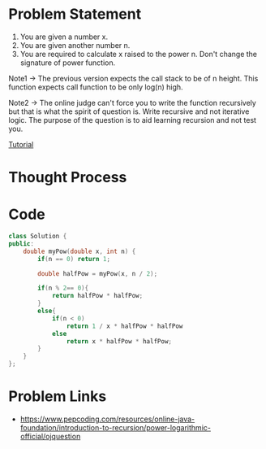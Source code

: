 # Problem Statement
1. You are given a number x.
2. You are given another number n.
3. You are required to calculate x raised to the power n. Don't change the signature of power function.

Note1 -> The previous version expects the call stack to be of n height. This function expects call function to be only log(n) high.

Note2 -> The online judge can't force you to write the function recursively but that is what the spirit of question is. Write recursive and not iterative logic. The purpose of the question is to aid learning recursion and not test you.

[Tutorial](https://www.youtube.com/watch?v=O84uumjBOMY&list=PL-Jc9J83PIiFxaBahjslhBD1LiJAV7nKs&index=10)

# Thought Process

# Code
```cpp
class Solution {
public:
    double myPow(double x, int n) {
        if(n == 0) return 1;

        double halfPow = myPow(x, n / 2);

        if(n % 2== 0){
            return halfPow * halfPow;
        }
        else{
            if(n < 0)
                return 1 / x * halfPow * halfPow
            else
                return x * halfPow * halfPow;
        }
    }
};
```

# Problem Links
- https://www.pepcoding.com/resources/online-java-foundation/introduction-to-recursion/power-logarithmic-official/ojquestion
